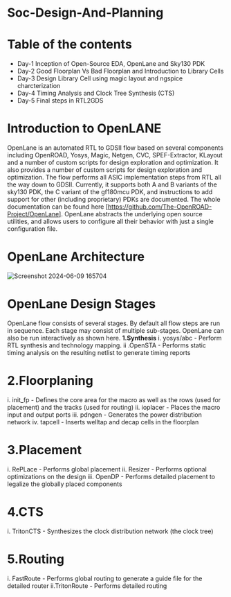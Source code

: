 # Soc-Design-And-Planning
# Table of the contents
* Day-1 Inception of Open-Source EDA, OpenLane and Sky130 PDK 
* Day-2 Good Floorplan Vs Bad Floorplan and Introduction to Library Cells
* Day-3 Design Library Cell using magic layout and ngspice charcterization
* Day-4 Timing Analysis and Clock Tree Synthesis (CTS)
* Day-5  Final steps in RTL2GDS
# Introduction to OpenLANE
OpenLane is an automated RTL to GDSII flow based on several components including OpenROAD, Yosys, Magic, Netgen, CVC, SPEF-Extractor, KLayout and a number of custom scripts for design exploration and optimization. It also provides a number of custom scripts for design exploration and optimization. The flow performs all ASIC implementation steps from RTL all the way down to GDSII. Currently, it supports both A and B variants of the sky130 PDK, the C variant of the gf180mcu PDK, and instructions to add support for other (including proprietary) PDKs are documented. The whole documentation can be found here [https://github.com/The-OpenROAD-Project/OpenLane]. OpenLane abstracts the underlying open source utilities, and allows users to configure all their behavior with just a single configuration file.
# OpenLane Architecture
![Screenshot 2024-06-09 165704](https://github.com/plnarasimha/Soc-Design-And-Planning/assets/75074032/fcaa7384-6bf2-45f2-b9b2-47f2d3f968ba)

# OpenLane Design Stages
OpenLane flow consists of several stages. By default all flow steps are run in sequence. Each stage may consist of multiple sub-stages. OpenLane can also be run interactively as shown here.
 **1.Synthesis**
 i. yosys/abc - Perform RTL synthesis and technology mapping.
 ii .OpenSTA - Performs static timing analysis on the resulting netlist to generate timing reports
# 2.Floorplaning
 i. init_fp - Defines the core area for the macro as well as the rows (used for placement) and the tracks (used for routing)
 ii. ioplacer - Places the macro input and output ports
iii. pdngen - Generates the power distribution network
 iv. tapcell - Inserts welltap and decap cells in the floorplan
# 3.Placement
 i. RePLace - Performs global placement
 ii. Resizer - Performs optional optimizations on the design
 iii. OpenDP - Performs detailed placement to legalize the globally placed components
# 4.CTS
 i. TritonCTS - Synthesizes the clock distribution network (the clock tree)
# 5.Routing
 i. FastRoute - Performs global routing to generate a guide file for the detailed router
 ii.TritonRoute - Performs detailed routing
